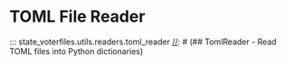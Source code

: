 
# TOML File Reader
::: state_voterfiles.utils.readers.toml_reader
[//]: # (## TomlReader - Read TOML files into Python dictionaries)

[//]: # ()
[//]: # (`TomlReader` is a simple class that allows you to read TOML files and convert them into Python dictionaries. It uses the tomli package to parse the TOML file and return the resulting dictionary.)

[//]: # ()
[//]: # (### Installation)

[//]: # (Before using `TomlReader`, you will need to install the tomli package. You can do this using pip:)

[//]: # (```)

[//]: # (pip install tomli)

[//]: # (```)

[//]: # ()
[//]: # (Once you have installed tomli, you can install `TomlReader` by copying the code into a Python file and importing it.)

[//]: # ()
[//]: # (### Usage)

[//]: # (To use `TomlReader`, you will first need to create an instance of the class by providing it with the path to the TOML file you wish to read. Once you have created an instance, you can access the data in the TOML file using the data property.)

[//]: # ()
[//]: # (Here is an example:)

[//]: # ()
[//]: # (``` py title="toml_reader.py")

[//]: # (from dataclasses import dataclass, field)

[//]: # (from pathlib import Path)

[//]: # (import tomli)

[//]: # (    )
[//]: # (@dataclass)

[//]: # (class TomlReader:)

[//]: # (    _file: Path)

[//]: # (    _data: dict = field&#40;init=False&#41;)

[//]: # ()
[//]: # ()
[//]: # (    @property)

[//]: # (    def data&#40;self&#41;:)

[//]: # (        with open&#40;self._file, 'rb'&#41; as f:)

[//]: # (            return tomli.load&#40;f&#41;)

[//]: # ()
[//]: # (# Create an instance of TomlReader with the path to the TOML file)

[//]: # (reader = TomlReader&#40;Path&#40;'/path/to/myfile.toml'&#41;&#41;)

[//]: # ()
[//]: # (# Access the data in the TOML file using the data property)

[//]: # (mydata = reader.data)

[//]: # ()
[//]: # (# Now you can use the data in your Python code)

[//]: # (print&#40;mydata['some_key']&#41;)

[//]: # (```)

[//]: # ()
[//]: # (In the example above, mydata will be a Python dictionary containing the data in the TOML file.)

[//]: # ()
[//]: # (### Conclusion)

[//]: # (`TomlReader` is a simple class that allows you to read TOML files and convert them into Python dictionaries. It is easy to use and can be a useful tool when working with TOML files in Python.)